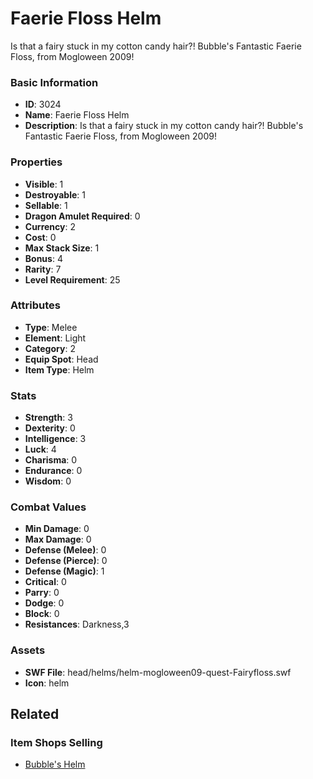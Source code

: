 # Faerie Floss Helm

Is that a fairy stuck in my cotton candy hair?! Bubble's Fantastic Faerie Floss, from Mogloween 2009!

### Basic Information

- **ID**: 3024
- **Name**: Faerie Floss Helm
- **Description**: Is that a fairy stuck in my cotton candy hair?! Bubble&#039;s Fantastic Faerie Floss, from Mogloween 2009!

### Properties

- **Visible**: 1
- **Destroyable**: 1
- **Sellable**: 1
- **Dragon Amulet Required**: 0
- **Currency**: 2
- **Cost**: 0
- **Max Stack Size**: 1
- **Bonus**: 4
- **Rarity**: 7
- **Level Requirement**: 25

### Attributes

- **Type**: Melee
- **Element**: Light
- **Category**: 2
- **Equip Spot**: Head
- **Item Type**: Helm

### Stats

- **Strength**: 3
- **Dexterity**: 0
- **Intelligence**: 3
- **Luck**: 4
- **Charisma**: 0
- **Endurance**: 0
- **Wisdom**: 0

### Combat Values

- **Min Damage**: 0
- **Max Damage**: 0
- **Defense (Melee)**: 0
- **Defense (Pierce)**: 0
- **Defense (Magic)**: 1
- **Critical**: 0
- **Parry**: 0
- **Dodge**: 0
- **Block**: 0
- **Resistances**: Darkness,3

### Assets

- **SWF File**: head/helms/helm-mogloween09-quest-Fairyfloss.swf
- **Icon**: helm

## Related

### Item Shops Selling

- [Bubble's Helm](../item-shops/113-bubble-s-helm.md)

